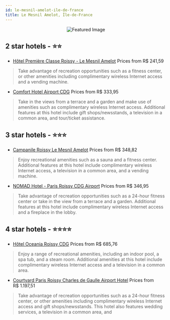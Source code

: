```yaml
---
id: le-mesnil-amelot-ile-de-france
title: Le Mesnil Amelot, Île-de-France
---
```


<center><img src="https://i.travelapi.com/hotels/3000000/2180000/2174400/2174389/af4567c6_z.jpg" alt="Featured Image" /></center>


##  2 star hotels - ⭐️⭐️

-    [Hôtel Première Classe Roissy - Le Mesnil Amelot](https://us.hurb.com/hotels/le-mesnil-amelot/hotel-premiere-classe-roissy-le-mesnil-amelot-JNP-JP815759?cmp=18055) Prices from R$ 241,59
   > Take advantage of recreation opportunities such as a fitness center, or other amenities including complimentary wireless Internet access and a vending machine.
-    [Comfort Hotel Airport CDG](https://us.hurb.com/hotels/le-mesnil-amelot/comfort-hotel-airport-cdg-JNP-JP189985?cmp=18055) Prices from R$ 333,95
   > Take in the views from a terrace and a garden and make use of amenities such as complimentary wireless Internet access. Additional features at this hotel include gift shops/newsstands, a television in a common area, and tour/ticket assistance.

##  3 star hotels - ⭐️⭐️⭐️

-    [Campanile Roissy Le Mesnil Amelot](https://us.hurb.com/hotels/le-mesnil-amelot/campanile-roissy-le-mesnil-amelot-JNP-JP185921?cmp=18055) Prices from R$ 348,82
   > Enjoy recreational amenities such as a sauna and a fitness center. Additional features at this hotel include complimentary wireless Internet access, a television in a common area, and a vending machine.
-    [NOMAD Hotel - Paris Roissy CDG Airport](https://us.hurb.com/hotels/le-mesnil-amelot/nomad-hotel-paris-roissy-cdg-airport-JNP-JP152866?cmp=18055) Prices from R$ 346,95
   > Take advantage of recreation opportunities such as a 24-hour fitness center or take in the view from a terrace and a garden. Additional features at this hotel include complimentary wireless Internet access and a fireplace in the lobby.

##  4 star hotels - ⭐️⭐️⭐️⭐️

-    [Hôtel Oceania Roissy CDG](https://us.hurb.com/hotels/le-mesnil-amelot/hotel-oceania-roissy-cdg-JNP-JP407022?cmp=18055) Prices from R$ 685,76
   > Enjoy a range of recreational amenities, including an indoor pool, a spa tub, and a steam room. Additional amenities at this hotel include complimentary wireless Internet access and a television in a common area.
-    [Courtyard Paris Roissy Charles de Gaulle Airport Hotel](https://us.hurb.com/hotels/le-mesnil-amelot/courtyard-paris-roissy-charles-de-gaulle-airport-hotel-JNP-JP150897?cmp=18055) Prices from R$ 1.197,51
   > Take advantage of recreation opportunities such as a 24-hour fitness center, or other amenities including complimentary wireless Internet access and gift shops/newsstands. This hotel also features wedding services, a television in a common area, and 
